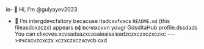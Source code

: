 ів- 👋 Hi, I’m @gulyayev2023
- 👀 I’m intergdячсfsitory becacuse itadcxvfvxcs `README.md` (this fileasdcxzczx) appears вфівсчяxcvvn yougr GdsditаHub profile.dssdads
You can clixcves.xcvsadsazxcasаіваіваіваdzczxczxczxczxc
--->ячсxcvzcxczx
xczxczxczxcvcb
cxd
